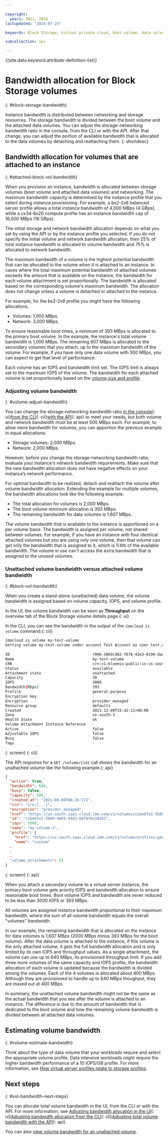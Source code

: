 ```yaml
---

copyright:
  years: 2021, 2024
lastupdated: "2024-07-24"

keywords: Block Storage, virtual private cloud, boot volume, data volume, volume, data storage, virtual server instance, bandwidth

subcollection: vpc

---
```


{{site.data.keyword.attribute-definition-list}} 

# Bandwidth allocation for Block Storage volumes
{: #block-storage-bandwidth}

Instance bandwidth is distributed between networking and storage resources. The storage bandwidth is divided between the boot volume and the attached data volumes. You can adjust the storage-networking bandwidth ratio in the console, from the CLI or with the API. After that change, you can adjust the portion of available bandwidth that is allocated to the data volumes by detaching and reattaching them.
{: shortdesc} 

## Bandwidth allocation for volumes that are attached to an instance
{: #attached-block-vol-bandwidth}

When you provision an instance, bandwidth is allocated between storage volumes (boot volume and attached data volumes) and networking. The maximum bandwidth capacity is determined by the instance profile that you select during instance provisioning. For example, a bx2-2x8 balanced server profile allows a total instance bandwidth of 4,000 MBps (4 GBps), while a cx3d-8x20 compute profile has an instance bandwidth cap of 16,000 MBps (16 GBps). 

The initial storage and network bandwidth allocation depends on what you set by using the API or by the instance profile you selected. If you do not specify the initial volume and network bandwidth allocation, then 25% of total instance bandwidth is allocated to volume bandwidth and 75% is allocated to network bandwidth.

The maximum bandwidth of a volume is the highest potential bandwidth that can be allocated to the volume when it is attached to an instance. In cases where the total maximum potential bandwidth of attached volumes exceeds the amount that is available on the instance, the bandwidth for each volume attachment is set proportionally. The bandwidth is allocated based on the corresponding volume's maximum bandwidth. The allocation does not change unless a volume is detached or attached to the instance.

For example, for the bx2-2x8 profile you might have the following allocations.
   - Volumes: 1,000 MBps.
   - Network: 3,000 MBps.

To ensure reasonable boot times, a minimum of 393 MBps is allocated to the primary boot volume. In the example, the instance's total volume bandwidth is 1,000 MBps. The remaining 607 MBps is allocated to the secondary volumes that you attach, up to the maximum bandwidth of the volume. For example, if you have only one data volume with 500 MBps, you can expect to get that level of performance.

Each volume has an IOPS and bandwidth limit set. The IOPS limit is always set to the maximum IOPS of the volume. The bandwidth for each attached volume is set proportionally based on the [volume size and profile](/docs/vpc?topic=vpc-block-storage-profiles). 

### Adjusting volume bandwidth
{: #volume-adjust-bandwidth}

You can change the storage-networking bandwidth ratio [in the console](/docs/vpc?topic=vpc-managing-virtual-server-instances&interface=ui#adjusting-bandwidth-allocation-ui){: ui}[from the CLI](/docs/vpc?topic=vpc-managing-virtual-server-instances&interface=cli#adjusting-bandwidth-allocation-cli){: cli}[with the API](/docs/vpc?topic=vpc-managing-virtual-server-instances&interface=api#adjusting-bandwidth-allocation-api){: api} to meet your needs, but both volume and network bandwidth must be at least 500 MBps each. For example, to allow more bandwidth for volumes, you can apportion the previous example in equal allocations:
   - Storage volumes: 2,000 MBps.
   - Network: 2,000 MBps.

However, before you change the storage-networking bandwidth ratio, evaluate your instance's network bandwidth requirements. Make sure that the new bandwidth allocation does not have negative effects on your instance’s network performance.

For optimal bandwidth to be realized, detach and reattach the volume after volume bandwidth allocation. Extending the example for multiple volumes, the bandwidth allocations look like the following example.

* The total allocation for volumes is 2,000 MBps.
* The boot volume minimum allocation is 393 MBps.
* The remaining bandwidth for data volumes is 1,607 MBps.

The volume bandwidth that is available to the instance is apportioned on a per volume basis. The bandwidth is assigned per volume, not shared between volumes. For example, if you have an instance with four identical attached volumes but you are using only one volume, then that volume can get only the bandwidth that is assigned to it, which is 1/4th of the available bandwidth. The volume in use can't access the extra bandwidth that is assigned to the unused volumes.

### Unattached volume bandwidth versus attached volume bandwidth
{: #block-vol-bandwidth}

When you create a stand-alone (unattached) data volume, the volume bandwidth is assigned based on volume capacity, IOPS, and volume profile.

In the UI, the volume bandwidth can be seen as **Throughput** on the overview tab of the Block Storage volume details page.{: ui}

In the CLI, you can see the bandwidth in the output of the `ibmcloud is volume` command.{: cli}

   ```sh
   ibmcloud is volume my-test-volume 
   Getting volume my-test-volume under account Test Account as user test.user@ibm.com...
                                          
   ID                                     r006-3869cd62-7676-43e3-8196-dad27b0c0f27
   Name                                   my-test-volume
   CRN                                    crn:v1:bluemix:public:is:us-south-3:a/a1234567::volume:r006-3869cd62-7676-43e3-8196-dad27b0c0f27
   Status                                 available
   Attachment state                       unattached   
   Capacity                               30
   IOPS                                   3000
   Bandwidth(Mbps)                        393
   Profile                                general-purpose
   Encryption key                         -
   Encryption                             provider_managed
   Resource group                         defaults
   Created                                2021-12-09T15:42:11+00:00
   Zone                                   us-south-3
   Health State                           ok
   Volume Attachment Instance Reference   -
   Active                                 false
   Adjustable IOPS                        false
   Busy                                   false
   Tags                                   -
   ```
   {: screen}
   {: cli}

The API response for a `GET /volume/{id}` call shows the bandwidth for an unattached volume like the following example.{: api}

   ```json
   {
     "active": true,
     "bandwidth": 640,
     "busy": false,
     "capacity": 500,
     "created_at": "2021-08-08T06:26:17Z",
     "crn": "crn:[...]",
     "encryption": "provider_managed",
     "href": "https://us-south.iaas.cloud.ibm.com/v1/volumes/ccbe6fe1-5680-4865-94d3-687076a38293",
     "id": "ccbe6fe1-5680-4865-94d3-687076a38293",
     "iops": 5000,
     "name": "my-volume-1",
     "profile": {
       "href": "https://us-south.iaas.cloud.ibm.com/v1/volume/profiles/general-purpose",
       "name": "custom"
     .
     .
     .
     "volume_attachments": []
   } 
   ```
   {: screen}
   {: api}

When you attach a secondary volume to a virtual server instance, the primary boot volume gets priority IOPS and bandwidth allocation to ensure reasonable boot times. Boot volume IOPS and bandwidth are never reduced to be less than 3000 IOPS or 393 MBps.

All volumes are assigned instance bandwidth proportional to their maximum bandwidth, where the sum of all volume bandwidth equals the overall "volumes" bandwidth.

In our example, the remaining bandwidth that is allocated on the instance for data volumes is 1,607 MBps (2000 MBps minus 393 MBps for the boot volume). After the data volume is attached to the instance, if this volume is the only attached volume, it gets the full bandwidth allocation and is only limited by its own IOPS and throughput values. As a single attachment, the volume can use up to 640 MBps, its provisioned throughput limit. If you add three more volumes of the same capacity and IOPS profile, the bandwidth allocation of each volume is updated because the bandwidth is divided among the volumes. Each of the 4 volumes is allocated about 400 MBps. Although they are provisioned to handle up to 640 MBps thoughput, they are maxed out at 400 MBps.

In summary, the unattached volume bandwidth might not be the same as the actual bandwidth that you see after the volume is attached to an instance. The difference is due to the amount of bandwidth that is dedicated to the boot volume and how the remaining volume bandwidth is divided between all attached data volumes.

## Estimating volume bandwidth
{: #volume-estimate-bandwidth}

Think about the type of data volume that your workloads require and select the appropriate volume profile. Data intensive workloads might require the higher bandwidth performance of a 10 IOPS/GB profile. For more information, see [How virtual server profiles relate to storage profiles](/docs/vpc?topic=vpc-block-storage-profiles&interface=ui#vsi-profiles-relate-to-storage).

## Next steps
{: #vol-bandwidth-next-steps}

You can allocate total volume bandwidth in the UI, from the CLI or with the API. For more information, see [Adjusting bandwidth allocation in the UI](/docs/vpc?topic=vpc-managing-virtual-server-instances&interface=ui#adjusting-bandwidth-allocation-ui){: ui}[Adjusting bandwidth allocation from the CLI](/docs/vpc?topic=vpc-managing-virtual-server-instances&interface=cli#adjusting-bandwidth-allocation-cli){: cli}[Adjusting total volume bandwidth with the API](/docs/vpc?topic=vpc-managing-virtual-server-instances&interface=api#adjusting-bandwidth-allocation-api){: api}.

You can also [view volume bandwidth for an unattached volume](/docs/vpc?topic=vpc-viewing-block-storage).
